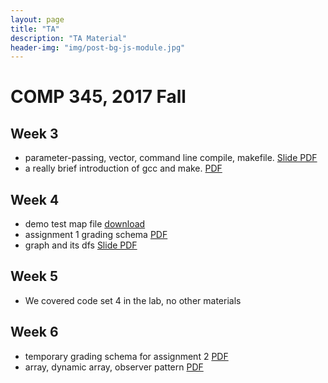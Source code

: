 ```yaml
---
layout: page
title: "TA"
description: "TA Material"
header-img: "img/post-bg-js-module.jpg"
---
```


# COMP 345, 2017 Fall

## Week 3

- parameter-passing, vector, command line compile, makefile. [Slide PDF](ta/f17_comp345_week3.pdf)
- a really brief introduction of gcc and make. [PDF](ta/gcc_and_make.pdf) 


## Week 4

- demo test map file [download](ta/comp345f17_a1_demo_map.map)
- assignment 1 grading schema [PDF](ta/comp_345_a1_grading_schema.pdf)
- graph and its dfs [Slide PDF](ta/f17_comp345_week4.pdf)

## Week 5

- We covered code set 4 in the lab, no other materials

## Week 6

- temporary grading schema for assignment 2 [PDF](ta/tmp_comp_345_a2_grading_schema.pdf)
- array, dynamic array, observer pattern [PDF](ta/f17_comp345_week6.pdf)
